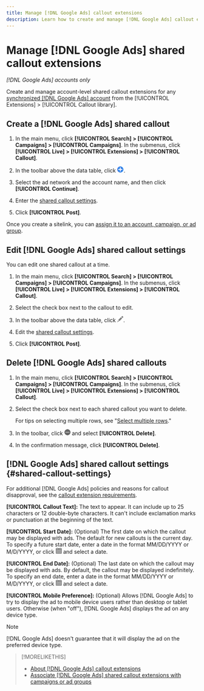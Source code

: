 ```yaml
---
title: Manage [!DNL Google Ads] callout extensions
description: Learn how to create and manage [!DNL Google Ads] callout extensions.
---
```

# Manage [!DNL Google Ads] shared callout extensions

*[!DNL Google Ads] accounts only*

Create and manage account-level shared callout extensions for any [synchronized [!DNL Google Ads] account](/help/search-social-commerce/campaign-management/accounts/ad-network-account-about.md) from the [!UICONTROL Extensions] > [!UICONTROL Callout library].

## Create a [!DNL Google Ads] shared callout

1. In the main menu, click **[!UICONTROL Search] > [!UICONTROL Campaigns] > [!UICONTROL Campaigns]**. In the submenus, click **[!UICONTROL Live] > [!UICONTROL Extensions] > [!UICONTROL Callout]**.

1. In the toolbar above the data table, click ![Create](/help/search-social-commerce/assets/add.png "Create").

1. Select the ad network and the account name, and then click **[!UICONTROL Continue]**.

1. Enter the [shared callout settings](#shared-callout-settings).

1. Click **[!UICONTROL Post]**.

Once you create a sitelink, you can [assign it to an account, campaign, or ad group](callout-extension-associate.md).

## Edit [!DNL Google Ads] shared callout settings

You can edit one shared callout at a time.

1. In the main menu, click **[!UICONTROL Search] > [!UICONTROL Campaigns] > [!UICONTROL Campaigns]**. In the submenus, click **[!UICONTROL Live] > [!UICONTROL Extensions] > [!UICONTROL Callout]**.

1. Select the check box next to the callout to edit.

1. In the toolbar above the data table, click ![Edit](/help/search-social-commerce/assets/edit.png "Edit").

1. Edit the [shared callout settings](#shared-callout-settings).

1. Click **[!UICONTROL Post]**.

## Delete [!DNL Google Ads] shared callouts

1. In the main menu, click **[!UICONTROL Search] > [!UICONTROL Campaigns] > [!UICONTROL Campaigns]**. In the submenus, click **[!UICONTROL Live] > [!UICONTROL Extensions] > [!UICONTROL Callout]**.

1. Select the check box next to each shared callout you want to delete.
   
   For tips on selecting multiple rows, see "[Select multiple rows](/help/search-social-commerce/common-tasks/navigation-editing-selection/multiple-rows-select.md)."

1. In the toolbar, click ![More](/help/search-social-commerce/assets/more.png "More") and select **[!UICONTROL Delete]**.

1. In the confirmation message, click **[!UICONTROL Delete]**.

## [!DNL Google Ads] shared callout settings {#shared-callout-settings}

For additional [!DNL Google Ads] policies and reasons for callout disapproval, see the [callout extension requirements](https://support.google.com/adspolicy/answer/1054212).

**[!UICONTROL Callout Text]:** The text to appear. It can include up to 25 characters or 12 double-byte characters. It can't include exclamation marks or punctuation at the beginning of the text.

**[!UICONTROL Start Date]:** (Optional) The first date on which the callout may be displayed with ads. The default for new callouts is the current day. To specify a future start date, enter a date in the format MM/DD/YYYY or M/D/YYYY, or click ![Calendar](/help/search-social-commerce/assets/calendar.png "Calendar") and select a date.

**[!UICONTROL End Date]:** (Optional) The last date on which the callout may be displayed with ads. By default, the callout may be displayed indefinitely. To specify an end date, enter a date in the format MM/DD/YYYY or M/D/YYYY, or click ![Calendar](/help/search-social-commerce/assets/calendar.png "Calendar") and select a date.

**[!UICONTROL Mobile Preference]:** (Optional) Allows [!DNL Google Ads] to try to display the ad to mobile device users rather than desktop or tablet users. Otherwise (when "off"), [!DNL Google Ads] displays the ad on any device type.

>[!NOTE]
>
>[!DNL Google Ads] doesn't guarantee that it will display the ad on the preferred device type.

>[!MORELIKETHIS]
>
>* [About [!DNL Google Ads] callout extensions](callout-extension-about.md)
>* [Associate [!DNL Google Ads] shared callout extensions with campaigns or ad groups](callout-extension-associate.md)
